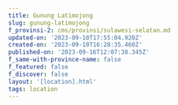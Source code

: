```yaml
---
title: Gunung Latimojong
slug: gunung-latimojong
f_provinsi-2: cms/provinsi/sulawesi-selatan.md
updated-on: '2023-09-10T17:55:04.920Z'
created-on: '2023-09-10T16:28:35.460Z'
published-on: '2023-09-16T12:07:38.345Z'
f_same-with-province-name: false
f_featured: false
f_discover: false
layout: '[location].html'
tags: location
---
```



